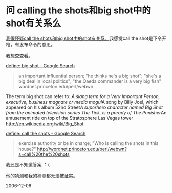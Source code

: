 # 问 calling the shots和big shot中的shot有关系么

[我很怀疑call the shots和big shot中的shot有关系。](http://pengyou.rijiben.org/node/758)我感觉call the shot是下令开枪，有发布命令的意思。

我想查查看。

[define: big shot - Google Search](http://www.google.com/search?q=define%3A+big+shot&start=0&ie=utf-8&oe=utf-8&client=firefox-a&rls=org.mozilla:en-US:official)

> an important influential person; "he thinks he's a big shot"; "she's a big deal in local politics"; "the Qaeda commander is a very big fish"
wordnet.princeton.edu/perl/webwn

> 
The term big shot can refer to: *A slang term for a Very Important Person, executive, business magnate or media mogul*A song by Billy Joel, which appeared on his album 52nd Street*A superhero character named Big Shot from the animated television series The Tick, is a parody of The Punisher*An amusement ride on top of the Stratosphere Las Vegas tower
http://en.wikipedia.org/wiki/Big_Shot

[define: call the shots - Google Search](http://www.google.com/search?hl=en&lr=&newwindow=1&client=firefox-a&rls=org.mozilla%3Aen-US%3Aofficial&hs=Joo&q=define%3A+call+the+shots&btnG=Search)

> exercise authority or be in charge; "Who is calling the shots in this house?"
> http://wordnet.princeton.edu/perl/webwn?s=call%20the%20shots

我还是不知道答案 ：（

他的猜测和我的猜测都无法被证实。

2006-12-06